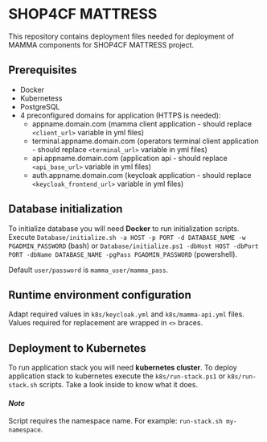 # SHOP4CF MATTRESS

This repository contains deployment files needed for deployment of MAMMA components for SHOP4CF MATTRESS project.

## Prerequisites
* Docker
* Kubernetess
* PostgreSQL
* 4 preconfigured domains for application (HTTPS is needed):
    * appname.domain.com (mamma client application - should replace ``<client_url>`` variable in yml files)
    * terminal.appname.domain.com (operators terminal client application - should replace ``<terminal_url>`` variable in yml files)
    * api.appname.domain.com (application api - should replace ``<api_base_url>`` variable in yml files)
    * auth.appname.domain.com (keycloak application - should replace ``<keycloak_frontend_url>`` variable in yml files)



## Database initialization
To initialize database you will need **Docker** to run initialization scripts.
Execute ``Database/initialize.sh -a HOST -p PORT -d DATABASE_NAME -w PGADMIN_PASSWORD`` (bash) or ``Database/initialize.ps1 -dbHost HOST -dbPort PORT -dbName DATABASE_NAME -pgPass PGADMIN_PASSWORD`` (powershell).

Default ``user/password`` is ``mamma_user/mamma_pass``.

## Runtime environment configuration
Adapt required values in ``k8s/keycloak.yml`` and ``k8s/mamma-api.yml`` files. 
Values required for replacement are wrapped in ``<>`` braces.

## Deployment to Kubernetes
To run application stack you will need **kubernetes cluster**.
To deploy application stack to kubernetes execute the ``k8s/run-stack.ps1`` or ``k8s/run-stack.sh`` scripts. 
Take a look inside to know what it does.

#### _Note_

Script requires the namespace name. For example: ``run-stack.sh my-namespace``.
